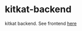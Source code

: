 # kitkat-backend
kitkat backend. See frontend [here](https://github.com/aelsayed95/kitkat-frontend)
